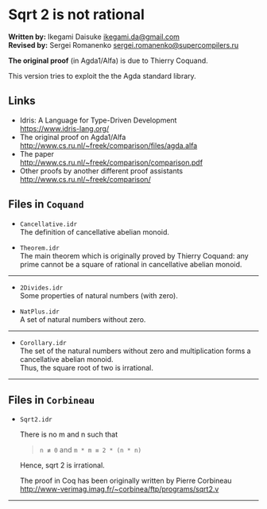 # Sqrt 2 is not rational

**Written by:** Ikegami Daisuke <ikegami.da@gmail.com>  
**Revised by:** Sergei Romanenko <sergei.romanenko@supercompilers.ru>

**The original proof** (in Agda1/Alfa) is due to Thierry Coquand.

This version tries to exploit the the Agda standard library.

## Links

* Idris: A Language for Type-Driven Development  
  <https://www.idris-lang.org/>
* The original proof on Agda1/Alfa  
  <http://www.cs.ru.nl/~freek/comparison/files/agda.alfa>
* The paper  
  <http://www.cs.ru.nl/~freek/comparison/comparison.pdf>
* Other proofs by another different proof assistants  
  <http://www.cs.ru.nl/~freek/comparison/>

## Files in `Coquand`

* `Cancellative.idr`  
  The definition of cancellative abelian monoid.

* `Theorem.idr`  
  The main theorem which is originally proved by Thierry Coquand:
  any prime cannot be a square of rational in cancellative
  abelian monoid.

---

* `2Divides.idr`  
  Some properties of natural numbers (with zero).

* `NatPlus.idr`  
  A set of natural numbers without zero.

---

* `Corollary.idr`  
  The set of the natural numbers without zero and  multiplication
  forms a cancellative abelian monoid.  
  Thus, the square root of two is irrational.

---

## Files in `Corbineau`

* `Sqrt2.idr`

  There is no m and n such that

    > `n ≢ 0` and `m * m ≡ 2 * (n * n)`

  Hence, sqrt 2 is irrational.

  The proof in Coq has been originally written by Pierre Corbineau  
  <http://www-verimag.imag.fr/~corbinea/ftp/programs/sqrt2.v>

---
